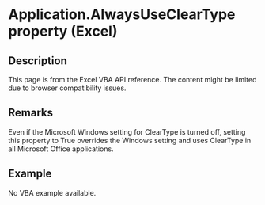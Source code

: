 # Application.AlwaysUseClearType property (Excel)

## Description
This page is from the Excel VBA API reference. The content might be limited due to browser compatibility issues.

## Remarks
Even if the Microsoft Windows setting for ClearType is turned off, setting this property to True overrides the Windows setting and uses ClearType in all Microsoft Office applications.

## Example
No VBA example available.

